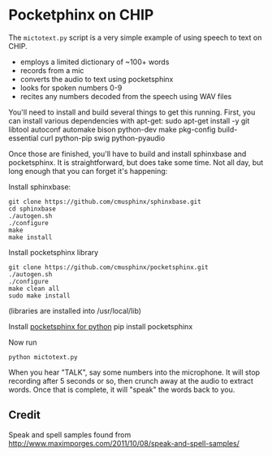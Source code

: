 # Pocketphinx on CHIP

The `mictotext.py` script is a very simple example of using speech to text on CHIP.
 * employs a limited dictionary of ~100+ words
 * records from a mic
 * converts the audio to text using pocketsphinx
 * looks for spoken numbers 0-9
 * recites any numbers decoded from the speech using WAV files

You'll need to install and build several things to get this running. First, you can install various dependencies with apt-get:
	sudo apt-get install -y git libtool autoconf automake bison python-dev make pkg-config build-essential curl python-pip swig python-pyaudio

Once those are finished, you'll have to build and install sphinxbase and pocketsphinx. It is straightforward, but does take some time. Not all day, but long enough that you can forget it's happening:

Install sphinxbase:

```
git clone https://github.com/cmusphinx/sphinxbase.git
cd sphinxbase	
./autogen.sh
./configure
make
make install
```

Install pocketsphinx library

```
git clone https://github.com/cmusphinx/pocketsphinx.git
./autogen.sh
./configure
make clean all
sudo make install
```

(libraries are installed into /usr/local/lib)

Install [pocketsphinx for python](https://github.com/cmusphinx/pocketsphinx-python)
	pip install pocketsphinx
	
Now run 
```
python mictotext.py
```
When you hear "TALK", say some numbers into the microphone. It will stop recording after 5 seconds or so, then crunch away at the audio to extract words. Once that is complete, it will "speak" the words back to you.

## Credit
Speak and spell samples found from http://www.maximporges.com/2011/10/08/speak-and-spell-samples/
